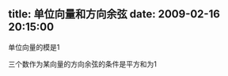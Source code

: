title: 单位向量和方向余弦
date: 2009-02-16 20:15:00
---

&#21333;&#20301;&#21521;&#37327;&#30340;&#27169;&#26159;1

 &#19977;&#20010;&#25968;&#20316;&#20026;&#26576;&#21521;&#37327;&#30340;&#26041;&#21521;&#20313;&#24358;&#30340;&#26465;&#20214;&#26159;&#24179;&#26041;&#21644;&#20026;1